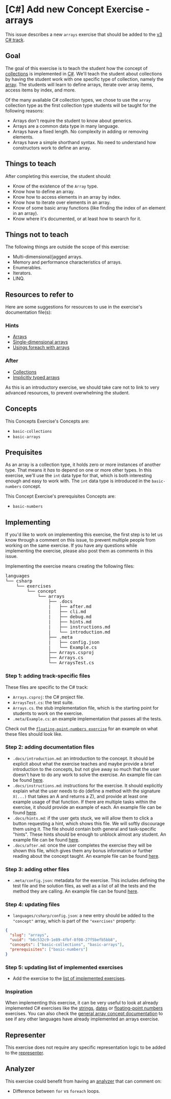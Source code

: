 # [C#] Add new Concept Exercise - arrays

This issue describes a new `arrays` exercise that should be added to the [v3 C# track][csharp].

## Goal

The goal of this exercise is to teach the student how the concept of [collections][collection] is implemented in [C#][microsoft.com-collections]. We'll teach the student about collections by having the student work with one specific type of collection, namely the [array][array]. The students will learn to define arrays, iterate over array items, access items by index, and more.

Of the many available C# collection types, we chose to use the `array` collection type as the first collection type students will be taught for the following reasons:

- Arrays don't require the student to know about generics.
- Arrays are a common data type in many language.
- Arrays have a fixed length. No complexity in adding or removing elements.
- Arrays have a simple shorthand syntax. No need to understand how constructors work to define an array.

## Things to teach

After completing this exercise, the student should:

- Know of the existence of the `Array` type.
- Know how to define an array.
- Know how to access elements in an array by index.
- Know how to iterate over elements in an array.
- Know of some basic array functions (like finding the index of an element in an array).
- Know where it's documented, or at least how to search for it.

## Things not to teach

The following things are outside the scope of this exercise:

- Multi-dimensional/jagged arrays.
- Memory and performance characteristics of arrays.
- Enumerables.
- Iterators.
- LINQ.

## Resources to refer to

Here are some suggestions for resources to use in the exercise's documentation file(s):

### Hints

- [Arrays][microsoft.com-arrays]
- [Single-dimensional arrays][microsoft.com-single-dimensional-arrays]
- [Usings foreach with arrays][microsoft.com-foreach-with-arrays]

### After

- [Collections][microsoft.com-collections]
- [Implicitly typed arrays][microsoft.com-implicitly-typed-arrays]

As this is an introductory exercise, we should take care not to link to very advanced resources, to prevent overwhelming the student.

## Concepts

This Concepts Exercise's Concepts are:

- `basic-collections`
- `basic-arrays`

## Prequisites

As an array is a collection type, it holds zero or more instances of another type. That means it _has_ to depend on one or more other types. In this exercise, we'll use the `int` data type for that, which is both interesting enough and easy to work with. The `int` data type is introduced in the `basic-numbers` concept.

This Concept Exercise's prerequisites Concepts are:

- `basic-numbers`

## Implementing

If you'd like to work on implementing this exercise, the first step is to let us know through a comment on this issue, to prevent multiple people from working on the same exercise. If you have any questions while implementing the exercise, please also post them as comments in this issue.

Implementing the exercise means creating the following files:

<pre>
languages
└── csharp
    └── exercises
        └── concept
            └── arrays
                ├── .docs
                |   ├── after.md
                |   ├── cli.md
                |   ├── debug.md
                |   ├── hints.md
                |   ├── instructions.md
                |   └── introduction.md
                ├── .meta
                |   ├── config.json
                |   └── Example.cs
                ├── Arrays.csproj
                ├── Arrays.cs
                └── ArraysTest.cs
</pre>

### Step 1: adding track-specific files

These files are specific to the C# track:

- `Arrays.csproj`: the C# project file.
- `ArraysTest.cs`: the test suite.
- `Arrays.cs`. the stub implementation file, which is the starting point for students to work on the exercise.
- `.meta/Example.cs`: an example implementation that passes all the tests.

Check out the [`floating-point-numbers exercise`][concept-exercises-floating-point-numbers] for an example on what these files should look like.

### Step 2: adding documentation files

- `.docs/introduction.md`: an introduction to the concept. It should be explicit about what the exercise teaches and maybe provide a brief introduction to the concepts, but not give away so much that the user doesn't have to do any work to solve the exercise. An example file can be found [here][introduction.md].
- `.docs/instructions.md`: instructions for the exercise. It should explicitly explain what the user needs to do (define a method with the signature `X(...)` that takes an A and returns a Z), and provide at least one example usage of that function. If there are multiple tasks within the exercise, it should provide an example of each. An example file can be found [here][instructions.md].
- `.docs/hints.md`: if the user gets stuck, we will allow them to click a button requesting a hint, which shows this file. We will softly discourage them using it. The file should contain both general and task-specific "hints". These hints should be enough to unblock almost any student. An example file can be found [here][hints.md].
- `.docs/after.md`: once the user completes the exercise they will be shown this file, which gives them any bonus information or further reading about the concept taught. An example file can be found [here][after.md].

### Step 3: adding other files

- `.meta/config.json`: metadata for the exercise. This includes defining the test file and the solution files, as well as a list of all the tests and the method they are calling. An example file can be found [here][meta-config.json].

### Step 4: updating files

- `languages/csharp/config.json`: a new entry should be added to the `"concept"` array, which is part of the `"exercises"` property:

```json
{
  "slug": "arrays",
  "uuid": "b6c532c9-1e89-4fbf-8f08-27f5befb5bb8",
  "concepts": ["basic-collections", "basic-arrays"],
  "prerequisites": ["basic-numbers"]
}
```

### Step 5: updating list of implemented exercises

- Add the exercise to the [list of implemented exercises][concept-exercises].

### Inspiration

When implementing this exercise, it can be very useful to look at already implemented C# exercises like the [strings][concept-exercises-strings], [dates][concept-exercises-dates] or [floating-point numbers][concept-exercises-floating-point-numbers] exercises. You can also check the [general array concept documentation][array] to see if any other languages have already implemented an arrays exercise.

## Representer

This exercise does not require any specific representation logic to be added to the [representer][representer].

## Analyzer

This exercise could benefit from having an [analyzer][analyzer] that can comment on:

- Difference between `for` vs `foreach` loops.

[microsoft.com-arrays]: https://docs.microsoft.com/en-us/dotnet/csharp/programming-guide/arrays/
[microsoft.com-collections]: https://docs.microsoft.com/en-us/dotnet/csharp/programming-guide/concepts/collections
[microsoft.com-foreach-with-arrays]: https://docs.microsoft.com/en-us/dotnet/csharp/programming-guide/arrays/using-foreach-with-arrays
[microsoft.com-single-dimensional-arrays]: https://docs.microsoft.com/en-us/dotnet/csharp/programming-guide/arrays/single-dimensional-arrays
[microsoft.com-implicitly-typed-arrays]: https://docs.microsoft.com/en-us/dotnet/csharp/programming-guide/arrays/implicitly-typed-arrays
[array]: https://github.com/exercism/v3/blob/master/reference/types/array.md
[collection]: https://github.com/exercism/v3/blob/master/reference/types/collection.md
[csharp]: https://github.com/exercism/v3/blob/master/languages/csharp/README.md
[concept-exercises-strings]: https://github.com/exercism/v3/tree/master/languages/csharp/exercises/concept/strings
[concept-exercises-dates]: https://github.com/exercism/v3/tree/master/languages/csharp/exercises/concept/dates
[concept-exercises-floating-point-numbers]: https://github.com/exercism/v3/tree/master/languages/csharp/exercises/concept/numbers-floating-point
[analyzer]: https://github.com/exercism/csharp-analyzer
[representer]: https://github.com/exercism/csharp-representer
[after.md]: https://github.com/exercism/v3/blob/master/languages/csharp/exercises/concept/numbers-floating-point/.docs/after.md
[hints.md]: https://github.com/exercism/v3/blob/master/languages/csharp/exercises/concept/numbers-floating-point/.docs/hints.md
[introduction.md]: https://github.com/exercism/v3/blob/master/languages/csharp/exercises/concept/numbers-floating-point/.docs/introduction.md
[instructions.md]: https://github.com/exercism/v3/blob/master/languages/csharp/exercises/concept/numbers-floating-point/.docs/instructions.md
[meta-config.json]: https://github.com/exercism/v3/blob/master/languages/csharp/exercises/concept/numbers-floating-point/.meta/config.json
[concept-exercises]: https://github.com/exercism/v3/tree/master/languages/csharp/exercises/concept/README.md
